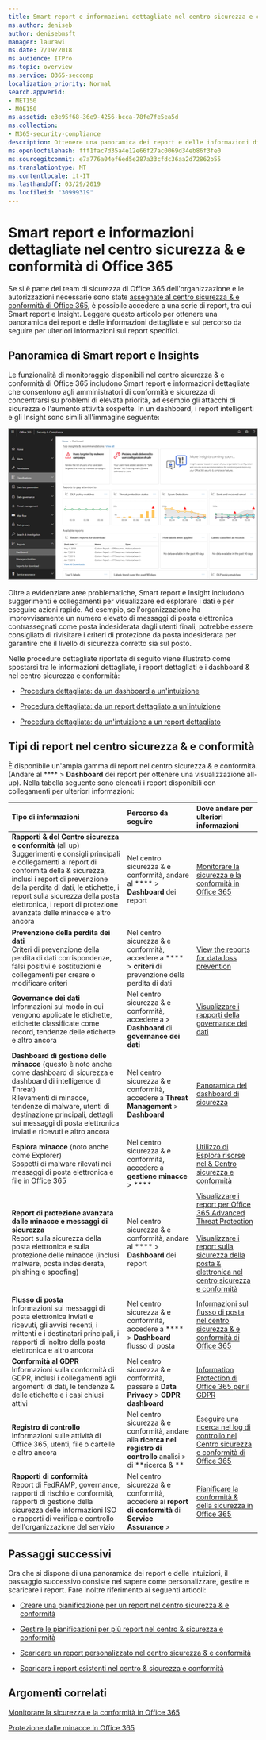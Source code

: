 ```yaml
---
title: Smart report e informazioni dettagliate nel centro sicurezza e conformità di &
ms.author: deniseb
author: denisebmsft
manager: laurawi
ms.date: 7/19/2018
ms.audience: ITPro
ms.topic: overview
ms.service: O365-seccomp
localization_priority: Normal
search.appverid:
- MET150
- MOE150
ms.assetid: e3e95f68-36e9-4256-bcca-78fe7fe5ea5d
ms.collection:
- M365-security-compliance
description: Ottenere una panoramica dei report e delle informazioni di avialable nel centro sicurezza &amp; e conformità.
ms.openlocfilehash: fff1fac7d35a4e12e66f27ac0069d34eb86f3fe0
ms.sourcegitcommit: e7a776a04ef6ed5e287a33cfdc36aa2d72862b55
ms.translationtype: MT
ms.contentlocale: it-IT
ms.lasthandoff: 03/29/2019
ms.locfileid: "30999319"
---
```

# <a name="smart-reports-and-insights-in-the-office-365-security-amp-compliance-center"></a>Smart report e informazioni dettagliate nel centro sicurezza &amp; e conformità di Office 365

Se si è parte del team di sicurezza di Office 365 dell'organizzazione e le autorizzazioni necessarie sono state [assegnate al centro sicurezza &amp; e conformità di Office 365](permissions-in-the-security-and-compliance-center.md), è possibile accedere a una serie di report, tra cui Smart report e Insight. Leggere questo articolo per ottenere una panoramica dei report e delle informazioni dettagliate e sul percorso da seguire per ulteriori informazioni sui report specifici.
      
## <a name="smart-reports-and-insights-overview"></a>Panoramica di Smart report e Insights

Le funzionalità di monitoraggio disponibili nel centro sicurezza &amp; e conformità di Office 365 includono Smart report e informazioni dettagliate che consentono agli amministratori di conformità e sicurezza di concentrarsi su problemi di elevata priorità, ad esempio gli attacchi di sicurezza o l'aumento attività sospette. In un dashboard, i report intelligenti e gli Insight sono simili all'immagine seguente:
  
![Nel centro sicurezza &amp; e conformità, fare clic \> su dashboard report](media/2a668c3d-3fa3-4e37-8149-46989b33ae8c.png)
  
Oltre a evidenziare aree problematiche, Smart report e Insight includono suggerimenti e collegamenti per visualizzare ed esplorare i dati e per eseguire azioni rapide. Ad esempio, se l'organizzazione ha improvvisamente un numero elevato di messaggi di posta elettronica contrassegnati come posta indesiderata dagli utenti finali, potrebbe essere consigliato di rivisitare i criteri di protezione da posta indesiderata per garantire che il livello di sicurezza corretto sia sul posto.
  
Nelle procedure dettagliate riportate di seguito viene illustrato come spostarsi tra le informazioni dettagliate, i report dettagliati e i dashboard &amp; nel centro sicurezza e conformità:
  
- [Procedura dettagliata: da un dashboard a un'intuizione](from-a-dashboard-to-an-insight.md)
    
- [Procedura dettagliata: da un report dettagliato a un'intuizione](from-a-detailed-report-to-an-insight.md)
    
- [Procedura dettagliata: da un'intuizione a un report dettagliato](from-an-insight-to-a-detailed-report.md)
    
## <a name="types-of-reports-in-the-security-amp-compliance-center"></a>Tipi di report nel centro sicurezza &amp; e conformità

È disponibile un'ampia gamma di report nel centro sicurezza &amp; e conformità. (Andare al **** \> **Dashboard** dei report per ottenere una visualizzazione all-up). Nella tabella seguente sono elencati i report disponibili con collegamenti per ulteriori informazioni: 
  
|**Tipo di informazioni**|**Percorso da seguire**|**Dove andare per ulteriori informazioni**|
|:-----|:-----|:-----|
|**Rapporti &amp; del Centro sicurezza e conformità** (all up)  <br/> Suggerimenti e consigli principali e collegamenti ai report di conformità della &amp; sicurezza, inclusi i report di prevenzione della perdita di dati, le etichette, i report sulla sicurezza della posta elettronica, i report di protezione avanzata delle minacce e altro ancora  <br/> |Nel centro sicurezza &amp; e conformità, andare al **** \> **Dashboard** dei report <br/> |[Monitorare la sicurezza e la conformità in Office 365](monitor-security-and-compliance.md) <br/> |
|**Prevenzione della perdita dei dati** <br/> Criteri di prevenzione della perdita di dati corrispondenze, falsi positivi e sostituzioni e collegamenti per creare o modificare criteri  <br/> |Nel centro sicurezza &amp; e conformità, accedere a **** \> **criteri** di prevenzione della perdita di dati <br/> |[View the reports for data loss prevention](view-the-dlp-reports.md) <br/> |
|**Governance dei dati** <br/> Informazioni sul modo in cui vengono applicate le etichette, etichette classificate come record, tendenze delle etichette e altro ancora  <br/> |Nel centro sicurezza &amp; e conformità, accedere a \> **Dashboard** di **governance dei dati** <br/> |[Visualizzare i rapporti della governance dei dati](view-the-data-governance-reports.md) <br/> |
|**Dashboard di gestione delle minacce** (questo è noto anche come dashboard di sicurezza e dashboard di intelligence di Threat)  <br/> Rilevamenti di minacce, tendenze di malware, utenti di destinazione principali, dettagli sui messaggi di posta elettronica inviati e ricevuti e altro ancora  <br/> |Nel centro sicurezza &amp; e conformità, accedere a **Threat Management** \> **Dashboard** <br/> |[Panoramica del dashboard di sicurezza](security-dashboard.md) <br/> |
|**Esplora minacce** (noto anche come Explorer)  <br/> Sospetti di malware rilevati nei messaggi di posta elettronica e file in Office 365  <br/> |Nel centro sicurezza &amp; e conformità, accedere a **gestione minacce** \> **** <br/> |[Utilizzo di Esplora risorse nel &amp; Centro sicurezza e conformità](use-explorer-in-security-and-compliance.md) <br/> |
|**Report di protezione avanzata dalle minacce e messaggi di sicurezza** <br/> Report sulla sicurezza della posta elettronica e sulla protezione delle minacce (inclusi malware, posta indesiderata, phishing e spoofing)  <br/> |Nel centro sicurezza &amp; e conformità, andare al **** \> **Dashboard** dei report <br/> |[Visualizzare i report per Office 365 Advanced Threat Protection](view-reports-for-atp.md) <br/><br/> [Visualizzare i report sulla sicurezza della posta &amp; elettronica nel centro sicurezza e conformità](view-email-security-reports.md) <br/> |
|**Flusso di posta** <br/> Informazioni sui messaggi di posta elettronica inviati e ricevuti, gli avvisi recenti, i mittenti e i destinatari principali, i rapporti di inoltro della posta elettronica e altro ancora  <br/> |Nel centro sicurezza &amp; e conformità, accedere a **** \> **Dashboard** flusso di posta <br/> |[Informazioni sul flusso di posta nel centro sicurezza &amp; e conformità di Office 365](https://support.office.com/article/beb6acaa-6016-4d54-ba7e-3d6d035e2b46.aspx) <br/> |
|**Conformità al GDPR** <br/> Informazioni sulla conformità di GDPR, inclusi i collegamenti agli argomenti di dati, le tendenze &amp; delle etichette e i casi chiusi attivi  <br/> |Nel centro sicurezza &amp; e conformità, passare a **Data Privacy** \> **GDPR dashboard** <br/> |[Information Protection di Office 365 per il GDPR](https://docs.microsoft.com/office365/enterprise/office-365-information-protection-for-gdpr) <br/> |
|**Registro di controllo** <br/> Informazioni sulle attività di Office 365, utenti, file o cartelle e altro ancora  <br/> |Nel centro sicurezza &amp; e conformità, andare alla **ricerca nel registro di controllo** analisi \> di **ricerca &amp; ** <br/> |[Eseguire una ricerca nel log di controllo nel Centro sicurezza e conformità di Office 365](search-the-audit-log-in-security-and-compliance.md) <br/> |
|**Rapporti di conformità** <br/> Report di FedRAMP, governance, rapporti di rischio e conformità, rapporti di gestione della sicurezza delle informazioni ISO e rapporti di verifica e controllo dell'organizzazione del servizio  <br/> |Nel centro sicurezza &amp; e conformità, accedere ai **report di conformità** di **Service Assurance** \> <br/> |[Pianificare la conformità &amp; della sicurezza in Office 365](plan-for-security-and-compliance.md) <br/> |
  
## <a name="next-steps"></a>Passaggi successivi

Ora che si dispone di una panoramica dei report e delle intuizioni, il passaggio successivo consiste nel sapere come personalizzare, gestire e scaricare i report. Fare inoltre riferimento ai seguenti articoli:
  
- [Creare una pianificazione per un report nel centro sicurezza &amp; e conformità](create-a-schedule-for-a-report.md)
    
- [Gestire le pianificazioni per più report nel centro &amp; sicurezza e conformità](manage-schedules-for-multiple-reports.md)
    
- [Scaricare un report personalizzato nel centro sicurezza &amp; e conformità](set-up-and-download-a-custom-report.md)
    
- [Scaricare i report esistenti nel centro &amp; sicurezza e conformità](download-existing-reports.md)
    
## <a name="related-topics"></a>Argomenti correlati

[Monitorare la sicurezza e la conformità in Office 365](monitor-security-and-compliance.md)
  
[Protezione dalle minacce in Office 365](protect-against-threats.md)
  

